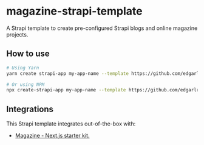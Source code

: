 # magazine-strapi-template

A Strapi template to create pre-configured Strapi blogs and online magazine projects.

## How to use

```bash
# Using Yarn
yarn create strapi-app my-app-name --template https://github.com/edgarlr/magazine-strapi-template

# Or using NPM
npx create-strapi-app my-app-name --template https://github.com/edgarlr/magazine-strapi-template
```

## Integrations

This Strapi template integrates out-of-the-box with:

- [Magazine - Next.js starter kit.](https://github.com/edgarlr/magazine)
